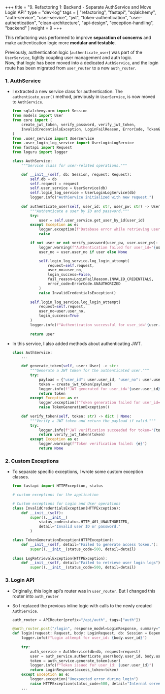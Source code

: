 +++
title = "9. Refactoring 1: Backend - Separate AuthService and Move Login API"
type = "dev-log"
tags = [
  "refactoring", "fastapi", "sqlalchemy", "auth-service",
  "user-service", "jwt", "token-authentication", "user-authentication",
  "clean-architecture", "api-design", "exception-handling", "backend"
]
weight = 9
+++

This refactoring was performed to improve **separation of concerns** and make authentication logic more **modular and testable**.

Previously, authentication logic (`authenticate_user`) was part of the `UserService`, tightly coupling user management and auth logic.  
Now, that logic has been moved into a dedicated `AuthService`, and the login route has been migrated from `user_router` to a new `auth_router`.

### 1. AuthService

- I extracted a new service class for authentication. The `authenticate_user()` method, previously in `UserService`, is now moved to `AuthService`.

    ```python
    from sqlalchemy.orm import Session
    from models import User
    from core import (
        create_jwt_token, verify_password, verify_jwt_token, 
        InvalidCredentialsException, LoginFailReason, ErrorCode, TokenGenerationException
    )
    from .user_service import UserService
    from .user_login_log_service import UserLoginLogService
    from fastapi import Request
    from loguru import logger

    class AuthService:
        """Service class for user-related operations."""

        def __init__(self, db: Session, request: Request):
            self.db = db
            self.request = request
            self.user_service = UserService(db)
            self.login_log_service = UserLoginLogService(db)
            logger.info("AuthService initialized with new request.")
        
        def authenticate_user(self, user_id: str, user_pw: str) -> User:
            """Authenticate a user by ID and password."""
            try:
                user = self.user_service.get_user_by_id(user_id)
            except Exception as e:
                logger.exception(f"Database error while retrieving user_id='{user_id}': {e}")
                raise

            if not user or not verify_password(user_pw, user.user_pw):
                logger.warning(f"Authentication failed for user_id='{user_id}'")
                user_no = user.user_no if user else None

                self.login_log_service.log_login_attempt(
                    request=self.request,
                    user_no=user_no,
                    login_success=False,
                    fail_reason=LoginFailReason.INVALID_CREDENTIALS,
                    error_code=ErrorCode.UNAUTHORIZED
                )
                raise InvalidCredentialsException()
            
            self.login_log_service.log_login_attempt(
                request=self.request,
                user_no=user.user_no,
                login_success=True
            )
            logger.info(f"Authentication successful for user_id='{user.user_id}'")
            
            return user
    ```

- In this service, I also added methods about authenticating JWT.

    ```python
    class AuthService:
        ...

        def generate_token(self, user: User) -> str:
            """Generate a JWT token for the authenticated user."""
            try:
                payload = {"user_id": user.user_id, "user_no": user.user_no, "sub": user.user_id}
                token = create_jwt_token(payload)
                logger.info(f"JWT generated for user_id='{user.user_id}'")
                return token
            except Exception as e:
                logger.exception(f"Token generation failed for user_id='{user.user_id}': {e}")
                raise TokenGenerationException()
        
        def verify_token(self, token: str) -> dict | None:
            """Verify a JWT token and return the payload if valid."""
            try:
                logger.info(f"JWT verification succeeded for token='{token}'")
                return verify_jwt_token(token)
            except Exception as e:
                logger.warning(f"Token verification failed: {e}")
                return None
    ```

### 2. Custom Exceptions

- To separate specific exceptions, I wrote some custom exception classes.

    ```python
    from fastapi import HTTPException, status

    # custom exceptions for the application

    # Custom exceptions for Login and User operations
    class InvalidCredentialsException(HTTPException):
        def __init__(self):
            super().__init__(
                status_code=status.HTTP_401_UNAUTHORIZED,
                detail="Invalid user ID or password."
            )

    class TokenGenerationException(HTTPException):
        def __init__(self, detail="Failed to generate access token."):
            super().__init__(status_code=500, detail=detail)
            
    class LogRetrievalException(HTTPException):
        def __init__(self, detail="Failed to retrieve user login logs"):
            super().__init__(status_code=500, detail=detail)

    ```

### 3. Login API

- Originally, this login api's router was in `user_router`. But I changed this router into `auth_router`
- So I replaced the previous inline logic with calls to the newly created `AuthService`.

    ```python
    auth_router = APIRouter(prefix="/api/auth", tags=["auth"])

    @auth_router.post("/login", response_model=LoginResponse, summary="User Login")
    def login(request: Request, body: LoginRequest, db: Session = Depends(get_db)):
        logger.info(f"Login attempt for user_id: {body.user_id}")
        
        try:
            auth_service = AuthService(db=db, request=request)
            user = auth_service.authenticate_user(body.user_id, body.user_pw)
            token = auth_service.generate_token(user)
            logger.info(f"Token issued for user_id: {user.user_id}")
            return LoginResponse(access_token=token)
        except Exception as e:
            logger.exception("Unexpected error during login")
            raise HTTPException(status_code=500, detail="Internal server error")
        ...
    ```
